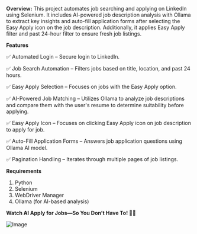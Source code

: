 **Overview:**
This project automates job searching and applying on LinkedIn using Selenium. It includes AI-powered job description analysis with Ollama to extract key insights and auto-fill application forms after selecting the Easy Apply icon on the job description. Additionally, it applies Easy Apply filter and past 24-hour filter to ensure fresh job listings.

**Features**

✅ Automated Login – Secure login to LinkedIn.

✅ Job Search Automation – Filters jobs based on title, location, and past 24 hours.

✅ Easy Apply Selection – Focuses on jobs with the Easy Apply option.

✅ AI-Powered Job Matching – Utilizes Ollama to analyze job descriptions and compare them with the user's resume to determine suitability before applying.

✅ Easy Apply Icon – Focuses on clicking Easy Apply icon on job description to apply for job.

✅ Auto-Fill Application Forms – Answers job application questions using Ollama AI model.

✅ Pagination Handling – Iterates through multiple pages of job listings.

**Requirements**

1.  Python
2.  Selenium
3.  WebDriver Manager
4.  Ollama (for AI-based analysis)

**Watch AI Apply for Jobs—So You Don’t Have To! 🤖💼**

![Image](https://github.com/user-attachments/assets/4fc8908d-839e-4c8c-8af6-bd86144608fc)
